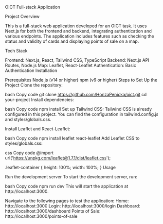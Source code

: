 OICT Full-stack Application

Project Overview

This is a full-stack web application developed for an OICT task. It uses Next.js for both the frontend and backend, integrating authentication and various endpoints. The application includes features such as checking the status and validity of cards and displaying points of sale on a map.

Tech Stack

Frontend: Next.js, React, Tailwind CSS, TypeScript
Backend: Next.js API Routes, Node.js
Map: Leaflet, React-Leaflet
Authentication: Basic Authentication
Installation

Prerequisites
Node.js (v14 or higher)
npm (v6 or higher)
Steps to Set Up the Project
Clone the repository:

bash
Copy code
git clone https://github.com/HonzaPenicka/oict.git
cd your-project
Install dependencies:

bash
Copy code
npm install
Set up Tailwind CSS:
Tailwind CSS is already configured in this project. You can find the configuration in tailwind.config.js and styles/globals.css.

Install Leaflet and React-Leaflet:

bash
Copy code
npm install leaflet react-leaflet
Add Leaflet CSS to styles/globals.css:

css
Copy code
@import url('https://unpkg.com/leaflet@1.7.1/dist/leaflet.css');

.leaflet-container {
height: 100%;
width: 100%;
}
Usage

Run the development server
To start the development server, run:

bash
Copy code
npm run dev
This will start the application at http://localhost:3000.

Navigate to the following pages to test the application:
Home: http://localhost:3000
Login: http://localhost:3000/login
Dashboard: http://localhost:3000/dashboard
Points of Sale: http://localhost:3000/points-of-sale
